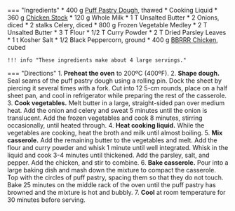 === "Ingredients"
    * 400 g [Puff Pastry Dough](../bread/rough-puff-pastry-dough.md), thawed
    * Cooking Liquid
        * 360 g [Chicken Stock](../soups/stocks/meat-stock.md)
        * 120 g Whole Milk
    * 1 T Unsalted Butter
    * 2 Onions, diced
    * 2 stalks Celery, diced
    * 800 g Frozen Vegetable Medley
    * 2 T Unsalted Butter
    * 3 T Flour
    * 1/2 T Curry Powder
    * 2 T Dried Parsley Leaves
    * 1 t Kosher Salt
    * 1/2 Black Peppercorn, ground
    * 400 g [BBRRR Chicken](bbrrr-chicken.md), cubed

    !!! info "These ingredients make about 4 large servings."

=== "Directions"
    1. **Preheat the oven** to 200ºC (400ºF).
    2. **Shape dough.** Seal seams of the puff pastry dough using a rolling pin. Dock the sheet by piercing it several times with a fork. Cut into 12 5-cm rounds, place on a half sheet pan, and cool in refrigerator while preparing the rest of the casserole.
    3. **Cook vegetables.** Melt butter in a large, straight-sided pan over medium heat. Add the onion and celery and sweat 5 minutes until the onion is translucent. Add the frozen vegetables and cook 8 minutes, stirring occasionally, until heated through.
    4. **Heat cooking liquid.** While the vegetables are cooking, heat the broth and milk until almost boiling.
    5. **Mix casserole.** Add the remaining butter to the vegetables and melt. Add the flour and curry powder and whisk 1 minute until well integrated. Whisk in the liquid and cook 3-4 minutes until thickened. Add the parsley, salt, and pepper. Add the chicken, and stir to combine.
    6. **Bake casserole.** Pour into a large baking dish and mash down the mixture to compact the casserole. Top with the circles of puff pastry, spacing them so that they do not touch. Bake 25 minutes on the middle rack of the oven until the puff pastry has browned and the mixture is hot and bubbly.
    7. **Cool** at room temperature for 30 minutes before serving.

[^brown]:
    Brown, Alten. ["Curry Chicken Pot Pie."](https://altonbrown.com/recipes/curry-chicken-pot-pie/) _Alten Brown._ 25 January 2021.
